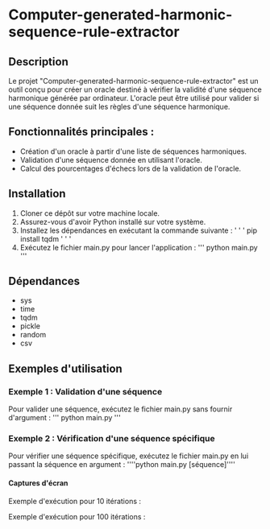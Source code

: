 # Computer-generated-harmonic-sequence-rule-extractor

## Description
Le projet "Computer-generated-harmonic-sequence-rule-extractor" est un outil conçu pour créer un oracle destiné à vérifier la validité d'une séquence harmonique générée par ordinateur. L'oracle peut être utilisé pour valider si une séquence donnée suit les règles d'une séquence harmonique.

## Fonctionnalités principales :
* Création d'un oracle à partir d'une liste de séquences harmoniques.
* Validation d'une séquence donnée en utilisant l'oracle.
* Calcul des pourcentages d'échecs lors de la validation de l'oracle.

## Installation
1. Cloner ce dépôt sur votre machine locale.
2. Assurez-vous d'avoir Python installé sur votre système.
3. Installez les dépendances en exécutant la commande suivante : ' ' ' pip install tqdm ' ' '
4. Exécutez le fichier main.py pour lancer l'application : ''' python main.py '''

## Dépendances 
* sys
* time
* tqdm
* pickle
* random
* csv

## Exemples d'utilisation
### Exemple 1 : Validation d'une séquence
Pour valider une séquence, exécutez le fichier main.py sans fournir d'argument :
''' python main.py '''

### Exemple 2 : Vérification d'une séquence spécifique
Pour vérifier une séquence spécifique, exécutez le fichier main.py en lui passant la séquence en argument :
''''python main.py [séquence]''''
#### Captures d'écran

Exemple d'exécution pour 10 itérations :

Exemple d'exécution pour 100 itérations : 
